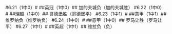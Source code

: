 ﻿#6.21（1中0）#
##英冠（1中0）##
加的夫城负（加的夫城胜）
#6.22（1中0）#
##瑞超（1中0）##
哥德堡胜（哥德堡平）
#6.23（1中1）#
##意甲（1中1）##
维罗纳负（维罗纳负）
#6.24（1中0）#
##意甲（1中0）##
罗马让胜（罗马让平）
#6.27（1中1）#
##英超（1中1）##
维拉负（负）